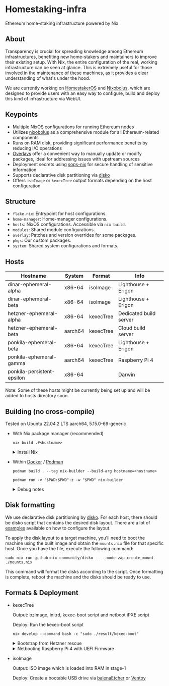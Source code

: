 # Homestaking-infra
Ethereum home-staking infrastructure powered by Nix

## About
Transparency is crucial for spreading knowledge among Ethereum infrastructures, benefiting new home-stakers and maintainers to improve their existing setup. With Nix, the entire configuration of the real, working infrastructure can be seen at glance. This is extremely useful for those involved in the maintenance of these machines, as it provides a clear understanding of what's under the hood.

We are currently working on [HomestakerOS](https://github.com/ponkila/HomestakerOS) and [Nixobolus](https://github.com/ponkila/nixobolus), which are designed to provide users with an easy way to configure, build and deploy this kind of infrastructure via WebUI.

## Keypoints
- Multiple NixOS configurations for running Ethereum nodes
- Utilizes [nixobolus](https://github.com/ponkila/nixobolus) as a comprehensive module for all Ethereum-related components
- Runs on RAM disk, providing significant performance benefits by reducing I/O operations
- [Overlays](https://nixos.wiki/wiki/Overlays) offer a convenient way to manually update or modify packages, ideal for addressing issues with upstream sources
- Deployment secrets using [sops-nix](https://github.com/Mic92/sops-nix) for secure handling of sensitive information
- Supports declarative disk partitioning via [disko](https://github.com/nix-community/disko)
- Offers `isoImage` or `kexecTree` output formats depending on the host configuration

## Structure
- `flake.nix`: Entrypoint for host configurations.
- `home-manager`: Home-manager configurations.
- `hosts`: NixOS configurations. Accessible via `nix build`.
- `modules`: Shared module configurations.
- `overlay`: Patches and version overrides for some packages.
- `pkgs`: Our custom packages.
- `system`: Shared system configurations and formats.

## Hosts
| Hostname | System | Format | Info
|-|-|-|-|
dinar-ephemeral-alpha | x86-64 | isoImage | Lighthouse + Erigon
dinar-ephemeral-beta | x86-64 | isoImage | Lighthouse + Erigon
hetzner-ephemeral-alpha | x86-64 | kexecTree | Dedicated build server
hetzner-ephemeral-beta | aarch64 |  kexecTree | Cloud build server
ponkila-ephemeral-beta | x86-64 | kexecTree | Lighthouse + Erigon
ponkila-ephemeral-gamma | aarch64 | kexecTree | Raspberry Pi 4 
ponkila-persistent-epsilon | x86-64 | | Darwin

Note: Some of these hosts might be currently being set up and will be added to hosts directory soon.

## Building (no cross-compile)

Tested on Ubuntu 22.04.2 LTS aarch64, 5.15.0-69-generic

- With Nix package manager (recommended)

  ```
  nix build .#<hostname>
  ```

  <details>
  <summary>Install Nix</summary>
    &nbsp;
    
    Allow root to run the Nix installer (optional)
    ```
    mkdir -p $HOME/.config/nix
    echo "build-users-group =" > $HOME/.config/nix/nix.conf
    ```

    Install Nix in single-user mode
    ```
    curl -L https://nixos.org/nix/install | sh
    . $HOME/.nix-profile/etc/profile.d/nix.sh
    ```

    Install nix-command
    ```
    nix-env -iA nixpkgs.nix
    ```

    Allow experimental features (optional)
    ```
    echo "experimental-features = nix-command flakes" >> $HOME/.config/nix/nix.conf
    ```

    Accept nix configuration from a flake (optional)
    ```
    echo "accept-flake-config = true" >> $HOME/.config/nix/nix.conf
    ```

  </details>

- Within [Docker](https://docs.docker.com/desktop/install/linux-install/) / [Podman](https://podman.io/docs/tutorials/installation#installing-on-linux)
  ```
  podman build . --tag nix-builder --build-arg hostname=<hostname>
  ```

  ```
  podman run -v "$PWD:$PWD":z -w "$PWD" nix-builder
  ```

  <details>
  <summary>Debug notes</summary>
    &nbsp;

    This error occurs when `programs.fish.enable` is set to `true`
    ```
    building '/nix/store/dgy59sxqj2wq2418f82n14z9cljzjin4-man-cache.drv'...
    error: builder for '/nix/store/dgy59sxqj2wq2418f82n14z9cljzjin4-man-cache.drv' failed with exit code 2
    error: 1 dependencies of derivation '/nix/store/p6lx3x6fxbl7hhch5nnsrxxlcsnw524d-etc-man_db.conf.drv' failed to build
    error: 1 dependencies of derivation '/nix/store/m341zgn4qz0na8pvf3vkv44im3m9i8q0-etc.drv' failed to build
    building '/nix/store/yp47gm038kyizbzl1m8y52jq6brkw0da-system-path.drv'...
    error: 1 dependencies of derivation '/nix/store/31h7aqrpzn2ykbv57xfbyj51zb6pz4fi-nixos-system-ponkila-ephemeral-beta-23.05.20230417.f00994e.drv' failed to build
    error: 1 dependencies of derivation '/nix/store/as1q3nzf9kpxxcsr08n5y4zdsijj80qw-closure-info.drv' failed to build
    error: 1 dependencies of derivation '/nix/store/qzl3krxf1z8viz9z3bxi6h0afhyk4s4y-kexec-boot.drv' failed to build
    error: 1 dependencies of derivation '/nix/store/0ys7pxf0l529gmjpayb9ny37kc68bawf-kexec-tree.drv' failed to build
    ```

  </details>

## Disk formatting

We use declarative disk partitioning by [disko](https://github.com/nix-community/disko). For each host, there should be disko script that contains the desired disk layout. There are a lot of [examples](https://github.com/nix-community/disko/tree/master/example) available on how to configure the layout.

To apply the disk layout to a target machine, you'll need to boot the machine using the built image and obtain the `mounts.nix` file for that specific host. Once you have the file, execute the following command:

```
sudo nix run github:nix-community/disko -- --mode zap_create_mount ./mounts.nix
```

This command will format the disks according to the script. Once formatting is complete, reboot the machine and the disks should be ready to use.

## Formats & Deployment

- kexecTree
  
  Output: bzImage, initrd, kexec-boot script and netboot iPXE script
  
  Deploy: Run the kexec-boot script
  ```
  nix develop --command bash -c "sudo ./result/kexec-boot"
  ```

  <details>
  <summary>Bootstrap from Hetzner rescue</summary>
    &nbsp;
    
    ```
    # The installer needs sudo
    apt install -y sudo

    # Allow root to run the Nix installer
    mkdir -p /etc/nix
    echo "build-users-group =" > /etc/nix/nix.conf

    # Install Nix in single-user mode
    curl -L https://nixos.org/nix/install | sh
    . $HOME/.nix-profile/etc/profile.d/nix.sh

    # Install nix-command
    nix-env -iA nixpkgs.nix

    # Clone the repository and build the system
    git clone https://github.com/ponkila/homestaking-infra.git
    nix build --extra-experimental-features "nix-command flakes" .#<hostname>

    # Install kexec-tools and run the script
    apt-get install kexec-tools
    sudo ./result/kexec-tree
    ```

  </details>

  <details>
  <summary>Netbooting Raspberry Pi 4 with UEFI Firmware</summary>
    &nbsp;
    
    We'll be gathering the boot media (/tftpboot folder for PXE booting) in the `/result` directory. Make sure you have the following dependencies installed: docker, unzip.

    Clone the project repository and build the EDK2 Raspberry Pi 4 UEFI firmware. 
    ```
    git clone https://github.com/valtzu/pipxe.git
    cd pixpe
    sudo docker-compose up
    ```
    
    Create a result directory and copy the UEFI firmware files there.
    ```
    mkdir -p result
    cp pxe/RPI_EFI.fd result
    cp -r pxe/efi result
    ```

    Download the "standard" [RPi4 UEFI releases from Github](https://github.com/pftf/RPi4/releases) and extract the files (excluding RPI_EFI.fd) to the `result` directory.
    ```
    wget https://github.com/pftf/RPi4/releases/download/v1.34/RPi4_UEFI_Firmware_v1.34.zip
    unzip RPi4_UEFI_Firmware_v1.34.zip -d result -x RPI_EFI.fd
    ```

    Obtain all firmware overlays from the [Raspberry Pi Github repository](https://github.com/raspberrypi/firmware/tree/master/boot/overlays) and add them to the overlays folder in the `result` directory. When prompted to override files, keep the `miniuart-bt.dtbo` and `upstream-pi4.dtbo` from the UEFI project.
    ```
    cp -n overlays/* result/overlays/
    ```

    Replace the autoexec.ipxe file in the projects folder with your own custom ipxe script.
    ```
    cat > result/efi/boot/autoexec.ipxe << EOF
    #!ipxe
    dhcp
    chain --autofree http://192.168.1.128:8080/netboot.ipxe || shell
    EOF
    ```

    Use rpi-imager to flash "Raspberry Pi OS Lite (32-bit)" to an SD card, boot from it, update the system, and change the boot order using `raspi-config` (Advanced Settings > Boot Order > Network Boot). Finally, remove the SD card and reboot.
    ```
    sudo apt-get update && sudo apt-get full-upgrade
    raspi-config
    ```

  </details>

- isoImage
  
  Output: ISO image which is loaded into RAM in stage-1
  
  Deploy: Create a bootable USB drive via [balenaEtcher](https://etcher.balena.io/) or [Ventoy](https://www.ventoy.net/en/index.html)
